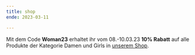```yaml
---
title: shop
ende: 2023-03-11

---
```

Mit dem Code **Woman23** erhaltet ihr vom 08.-10.03.23 **10% Rabatt** auf alle Produkte der Kategorie Damen und Girls in [unserem Shop](https://vcmuellheim.fan12.de/kategorien/damen/).